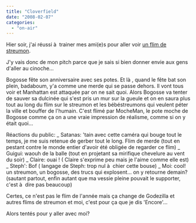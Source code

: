 ```yaml
---
title: "Cloverfield"
date: "2008-02-07"
categories: 
  - "on-air"
---
```


Hier soir, j'ai réussi à  trainer mes ami(e)s pour aller voir [un flim de streumon](http://www.cloverfield.fr/).

J'y vais donc de mon pitch parce que je sais si bien donner envie aux gens d'aller au cinoche...

Bogosse fête son anniversaire avec ses potes. Et là , quand le fête bat son plein, badaboum, y'a comme une merde qui se passe dehors. Il vont tous voir et Manhattan est attaquée par on ne sait quoi. Alors Bogosse va tenter de sauver sa dulcinée qui s'est pris un mur sur la gueule et on en saura plus tout au long du flim sur le streumon et les bébéstreumons qui veulent péter la ville et bouffer de l'humain. C'est flimé par MocheMan, le pote moche de Bogosse comme ça on a une vraie impression de réalisme, comme si on y était quoi...

Réactions du public: \_ Satanas: 'tain avec cette caméra qui bouge tout le temps, je me suis retenue de gerber tout le long. Flim de merde (tout en pestant contre le monde entier d'avoir été obligée de regarder ce flim) \_ Guigui: waouh de la balle (tout en projetant sa mirifique chevelure au vent du soir) \_ Claire: ouai ! ( Claire s'exprime peu mais je l'aime comme elle est) \_ Steph': Bof ( langage de Steph: trop nul à  chier cette bouse) \_ Moi: cool! un streumon, un bogosse, des trucs qui explosent... on y retourne demain? (sautant partout, enfin autant que ma vessie pleine pouvait le supporter, c'est à  dire pas beaucoup)

Certes, ce n'est pas le flim de l'année mais ça change de Godezilla et autres flims de streumon et moi, c'est pour ça que je dis 'Encore'...

Alors tentés pour y aller avec moi?
